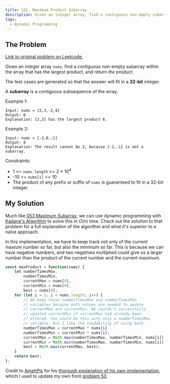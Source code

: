 ```yaml
---
title: 152. Maximum Product Subarray
description: Given an integer array, find a contiguous non-empty subarray within the array that has the largest product, and return the product.
tags:
  - Dynamic Programming
---
```


## The Problem

[Link to original problem on Leetcode.](https://leetcode.com/problems/maximum-product-subarray/)

Given an integer array `nums`, find a contiguous non-empty subarray within the array that has the largest product, and return _the product_.

The test cases are generated so that the answer will fit in a **32-bit** integer.

A **subarray** is a contiguous subsequence of the array.

Example 1:

```
Input: nums = [2,3,-2,4]
Output: 6
Explanation: [2,3] has the largest product 6.
```

Example 2:

```
Input: nums = [-2,0,-1]
Output: 0
Explanation: The result cannot be 2, because [-2,-1] is not a subarray.
```

Constraints:

- 1 <= `nums.length` <= 2 * 10<sup>4</sup>
- -10 <= `nums[i]` <= 10
- The product of any prefix or suffix of `nums` is guaranteed to fit in a 32-bit integer.

## My Solution

Much like [053 Maximum Subarray](/coding-questions/leetcode-053-maximum-subarray), we can use dynamic programming with [Kadane's Algorithm](https://en.wikipedia.org/wiki/Maximum_subarray_problem#Kadane's_algorithm) to solve this in $O(n)$ time. Check out the solution to that problem for a full explanation of the algorithm and what it's superior to a naïve approach.

In this implementation, we have to keep track not only of the current maxium number so far, but also the minimum so far. This is because we can have negative numbers, and two negatives multiplied could give us a larger number than the product of the current number and the current maximum.

```javascript
const maxProduct = function(nums) {
    let numberTimesMax,
        numberTimesMin,
        currentMax = nums[0],
        currentMin = nums[0],
        best = nums[0];
    for (let i = 1; i < nums.length; i++) {
        // We keep these numberTimesMax and numberTimesMin
        // variables because both values are needed to update
        // currentMax and currentMin. We couldn't successfully
        // updated currentMin if currentMax had already been
        // altered. You could do this with only a numberTimesMax
        // variable, but I like the readability of using both.
        numberTimesMax = currentMax * nums[i]
        numberTimesMin = currentMin * nums[i];
        currentMax = Math.max(numberTimesMax, numberTimesMin, nums[i])
        currentMin = Math.min(numberTimesMax, numberTimesMin, nums[i])
        best = Math.max(currentMax, best);
    }
    return best;
};
```

Credit to [AmehPls](https://leetcode.com/AmehPls) for his [thorough explanation of his own implementation](https://leetcode.com/problems/maximum-product-subarray/discuss/1598311/Javascript-Solution-using-Dynamic-Programming-in-O(n)-time-(w-explanation)), which I used to update my own from [problem 53](/coding-questions/leetcode-053-maximum-subarray).